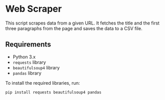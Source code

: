 # Web Scraper

This script scrapes data from a given URL. It fetches the title and the first three paragraphs from the page and saves the data to a CSV file. 

## Requirements

- Python 3.x
- `requests` library
- `beautifulsoup4` library
- `pandas` library

To install the required libraries, run:
```bash
pip install requests beautifulsoup4 pandas
```
